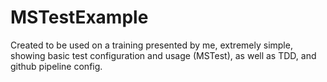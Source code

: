 # MSTestExample

Created to be used on a training presented by me, extremely simple, showing basic test configuration and usage (MSTest), as well as TDD, and github pipeline config.
